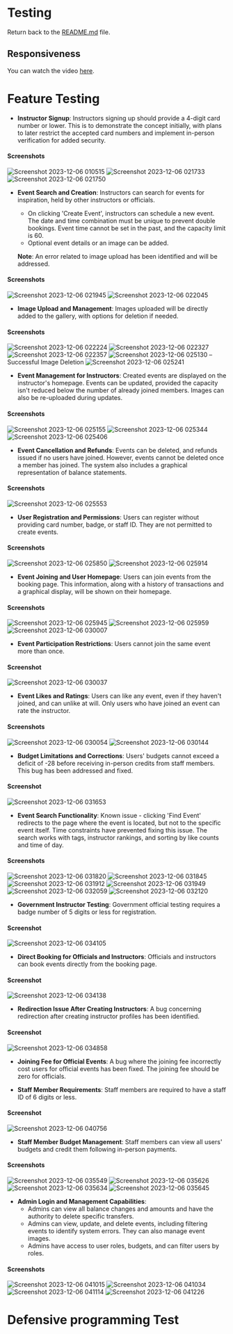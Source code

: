 # Testing

Return back to the [README.md](README.md) file.

## Responsiveness

You can watch the video [here](https://youtu.be/NTsB_5O4eM4).



# Feature Testing

- **Instructor Signup**: Instructors signing up should provide a 4-digit card number or lower. This is to demonstrate the concept initially, with plans to later restrict the accepted card numbers and implement in-person verification for added security.

#### Screenshots
![Screenshot 2023-12-06 010515](https://github.com/JesseRoss001/Community-Center/assets/79084912/3e78ed32-e1b5-47d4-a887-2f725f4f0a7f)
![Screenshot 2023-12-06 021733](https://github.com/JesseRoss001/Community-Center/assets/79084912/49ed6c04-9efb-4a51-8c56-fbeaac090859)
![Screenshot 2023-12-06 021750](https://github.com/JesseRoss001/Community-Center/assets/79084912/153f62f9-06a5-42ac-8683-49274f3f5e38)

- **Event Search and Creation**: Instructors can search for events for inspiration, held by other instructors or officials. 
    - On clicking 'Create Event', instructors can schedule a new event. The date and time combination must be unique to prevent double bookings. Event time cannot be set in the past, and the capacity limit is 60. 
    - Optional event details or an image can be added.

    **Note**: An error related to image upload has been identified and will be addressed.

#### Screenshots
![Screenshot 2023-12-06 021945](https://github.com/JesseRoss001/Community-Center/assets/79084912/ec48c201-053e-4f13-89d8-0b35c2f58536)
![Screenshot 2023-12-06 022045](https://github.com/JesseRoss001/Community-Center/assets/79084912/73badd18-c0ab-423f-80ac-f13ea47fb9f1)

- **Image Upload and Management**: Images uploaded will be directly added to the gallery, with options for deletion if needed.

#### Screenshots
![Screenshot 2023-12-06 022224](https://github.com/JesseRoss001/Community-Center/assets/79084912/e3a705b8-c627-4a6d-9f6b-64c42745ad6a)
![Screenshot 2023-12-06 022327](https://github.com/JesseRoss001/Community-Center/assets/79084912/e182aed1-7846-464d-ace8-b858b7c535fc)
![Screenshot 2023-12-06 022357](https://github.com/JesseRoss001/Community-Center/assets/79084912/219f126a-cee1-4cc6-95b2-53c87e2f127d)
![Screenshot 2023-12-06 025130](https://github.com/JesseRoss001/Community-Center/assets/79084912/6337b208-0af4-4748-95c0-df73645cd2a2) – Successful Image Deletion
![Screenshot 2023-12-06 025241](https://github.com/JesseRoss001/Community-Center/assets/79084912/c57b93f5-eb72-432c-a87f-7aa207529df6)

- **Event Management for Instructors**: Created events are displayed on the instructor's homepage. Events can be updated, provided the capacity isn't reduced below the number of already joined members. Images can also be re-uploaded during updates.

#### Screenshots
![Screenshot 2023-12-06 025155](https://github.com/JesseRoss001/Community-Center/assets/79084912/b425f3a8-2829-40ad-983d-f37bbdd7408b)
![Screenshot 2023-12-06 025344](https://github.com/JesseRoss001/Community-Center/assets/79084912/8639717a-0f47-4ded-abfa-fc9c8640cac6)
![Screenshot 2023-12-06 025406](https://github.com/JesseRoss001/Community-Center/assets/79084912/b888a7de-6d1e-40c1-bcf1-abfbb635d9d5)

- **Event Cancellation and Refunds**: Events can be deleted, and refunds issued if no users have joined. However, events cannot be deleted once a member has joined. The system also includes a graphical representation of balance statements.

#### Screenshots
![Screenshot 2023-12-06 025553](https://github.com/JesseRoss001/Community-Center/assets/79084912/a91ad8b6-2c91-454f-9d8c-9d8cd02e72ea)

- **User Registration and Permissions**: Users can register without providing card number, badge, or staff ID. They are not permitted to create events.

#### Screenshots
![Screenshot 2023-12-06 025850](https://github.com/JesseRoss001/Community-Center/assets/79084912/5a2af9e2-31d7-482c-9857-9daa6ddd452a)
![Screenshot 2023-12-06 025914](https://github.com/JesseRoss001/Community-Center/assets/79084912/a1d20fa8-b4fd-4437-a092-700be79d06d4)

- **Event Joining and User Homepage**: Users can join events from the booking page. This information, along with a history of transactions and a graphical display, will be shown on their homepage.

#### Screenshots
![Screenshot 2023-12-06 025945](https://github.com/JesseRoss001/Community-Center/assets/79084912/61ca3ebb-bf59-4687-bfce-5e6e2516579e)
![Screenshot 2023-12-06 025959](https://github.com/JesseRoss001/Community-Center/assets/79084912/8ba1a296-2eda-46c8-af1c-5ae99eca1db1)
![Screenshot 2023-12-06 030007](https://github.com/JesseRoss001/Community-Center/assets/79084912/d1ebe7b2-b845-43d2-ab1a-287d6aa4e408)

- **Event Participation Restrictions**: Users cannot join the same event more than once.

#### Screenshot
![Screenshot 2023-12-06 030037](https://github.com/JesseRoss001/Community-Center/assets/79084912/51cd884f-ffca-48a2-a98c-0bc62c20813d)

- **Event Likes and Ratings**: Users can like any event, even if they haven't joined, and can unlike at will. Only users who have joined an event can rate the instructor.

#### Screenshots
![Screenshot 2023-12-06 030054](https://github.com/JesseRoss001/Community-Center/assets/79084912/2aa994e5-075a-46fb-ad96-a7dcb06d3f69)
![Screenshot 2023-12-06 030144](https://github.com/JesseRoss001/Community-Center/assets/79084912/2fb49614-c8c0-4385-ab7c-db3650ddad81)

- **Budget Limitations and Corrections**: Users' budgets cannot exceed a deficit of -28 before receiving in-person credits from staff members. This bug has been addressed and fixed.

#### Screenshot
![Screenshot 2023-12-06 031653](https://github.com/JesseRoss001/Community-Center/assets/79084912/0a50233d-0a6b-4e7c-af3f-3381389621f1)

- **Event Search Functionality**: Known issue - clicking 'Find Event' redirects to the page where the event is located, but not to the specific event itself. Time constraints have prevented fixing this issue. The search works with tags, instructor rankings, and sorting by like counts and time of day.

#### Screenshots
![Screenshot 2023-12-06 031820](https://github.com/JesseRoss001/Community-Center/assets/79084912/9fefced5-a5b7-4104-a848-c2e520bb1f6c)
![Screenshot 2023-12-06 031845](https://github.com/JesseRoss001/Community-Center/assets/79084912/12b7107b-a35a-4773-b74e-2784414e4f0b)
![Screenshot 2023-12-06 031912](https://github.com/JesseRoss001/Community-Center/assets/79084912/9a0a11ae-ba51-4a0f-967f-b6803ce08549)
![Screenshot 2023-12-06 031949](https://github.com/JesseRoss001/Community-Center/assets/79084912/71a82ec0-907b-41c8-87c4-448d5a6301c2)
![Screenshot 2023-12-06 032059](https://github.com/JesseRoss001/Community-Center/assets/79084912/592a849f-ab1a-4559-a269-cc1e63a8ef0d)
![Screenshot 2023-12-06 032120](https://github.com/JesseRoss001/Community-Center/assets/79084912/c27892cb-f36a-46f1-980e-8a67966dcaa6)


- **Government Instructor Testing**: Government official testing requires a badge number of 5 digits or less for registration.

#### Screenshot
![Screenshot 2023-12-06 034105](https://github.com/JesseRoss001/Community-Center/assets/79084912/66322813-7dbc-4da2-9a72-ee499deedaba)

- **Direct Booking for Officials and Instructors**: Officials and instructors can book events directly from the booking page.

#### Screenshot
![Screenshot 2023-12-06 034138](https://github.com/JesseRoss001/Community-Center/assets/79084912/5160a30c-5b2c-470d-afd3-4e8ab63a7b13)

- **Redirection Issue After Creating Instructors**: A bug concerning redirection after creating instructor profiles has been identified.

#### Screenshot
![Screenshot 2023-12-06 034858](https://github.com/JesseRoss001/Community-Center/assets/79084912/696654fa-7f26-4b60-bce2-2b85201ca3f3)

- **Joining Fee for Official Events**: A bug where the joining fee incorrectly cost users for official events has been fixed. The joining fee should be zero for officials.

- **Staff Member Requirements**: Staff members are required to have a staff ID of 6 digits or less.

#### Screenshot
![Screenshot 2023-12-06 040756](https://github.com/JesseRoss001/Community-Center/assets/79084912/6424191d-abaa-4699-89b5-6f46b98fa74b)

- **Staff Member Budget Management**: Staff members can view all users' budgets and credit them following in-person payments.

#### Screenshots
![Screenshot 2023-12-06 035549](https://github.com/JesseRoss001/Community-Center/assets/79084912/2a0a4cf2-5441-4bc3-9e04-603db0703f27)
![Screenshot 2023-12-06 035626](https://github.com/JesseRoss001/Community-Center/assets/79084912/525fa976-ee18-4b9a-81ea-94c9c46a6287)
![Screenshot 2023-12-06 035634](https://github.com/JesseRoss001/Community-Center/assets/79084912/ddf23bd4-4d35-46c3-acf2-cf88574963f8)
![Screenshot 2023-12-06 035645](https://github.com/JesseRoss001/Community-Center/assets/79084912/cb376479-228e-40a9-b53f-e0ea2e9a6b0e)

- **Admin Login and Management Capabilities**: 
    - Admins can view all balance changes and amounts and have the authority to delete specific transfers.
    - Admins can view, update, and delete events, including filtering events to identify system errors. They can also manage event images.
    - Admins have access to user roles, budgets, and can filter users by roles.

#### Screenshots
![Screenshot 2023-12-06 041015](https://github.com/JesseRoss001/Community-Center/assets/79084912/524581a2-8fcd-4178-9092-1c5dc7563b75)
![Screenshot 2023-12-06 041034](https://github.com/JesseRoss001/Community-Center/assets/79084912/5fd515fe-2a8d-4685-9f56-aa838262a8d4)
![Screenshot 2023-12-06 041114](https://github.com/JesseRoss001/Community-Center/assets/79084912/17852022-01e2-4864-a716-4744d0efa39d)
![Screenshot 2023-12-06 041226](https://github.com/JesseRoss001/Community-Center/assets/79084912/8416959c-1e02-47ac-b066-d15fded6bed9)

# Defensive programming Test
